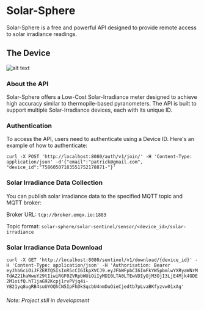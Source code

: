 # Solar-Sphere

Solar-Sphere is a free and powerful API designed to provide remote access to solar irradiance readings.

## The Device

![alt text](https://github.com/negeek/solar-sphere/blob/main/solarmeterproject.png)

### About the API

Solar-Sphere offers a Low-Cost Solar-Irradiance meter designed to achieve high accuracy similar to thermopile-based pyranometers. The API is built to support multiple Solar-Irradiance devices, each with its unique ID.

### Authentication

To access the API, users need to authenticate using a Device ID. Here's an example of how to authenticate:

`curl -X POST 'http://localhost:8080/auth/v1/join/' -H 'Content-Type: application/json' -d'{"email":"patrick@gmail.com", "device_id":"75860507183551752178871-"}'`

### Solar Irradiance Data Collection
You can publish solar irradiance data to the specified MQTT topic and MQTT broker:

Broker URL: `tcp://broker.emqx.io:1883`

Topic format: `solar-sphere/solar-sentinel/sensor/<device_id>/solar-irradiance`

### Solar Irradiance Data Download
`curl -X GET 'http://localhost:8080/sentinel/v1/download/{device_id}' -H 'Content-Type: application/json' -H 'Authorisation: Bearer eyJhbGciOiJFZERTQSIsInR5cCI6IkpXVCJ9.eyJFbWFpbCI6ImFkYW5pbmlwYXRyaWNrMTdAZ21haWwuY29tIiwiRGF0ZVRpbWUiOiIyMDI0LTA0LTEwVDIyOjM3OjI3LjE4Mjk4ODE2M1oifQ.hT1jaG92Kcpj1rvPVjq4i-YB21yq8ugRB4suUYOQhCN5IpFhDkSqcbU4nmDuOieCjedtb7pLvaBKfyzvw01xAg'`


###### Note: Project still in development
